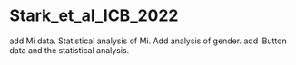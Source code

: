 # Stark_et_al_ICB_2022

add Mi data. Statistical analysis of Mi. Add analysis of gender.
add iButton data and the statistical analysis.

